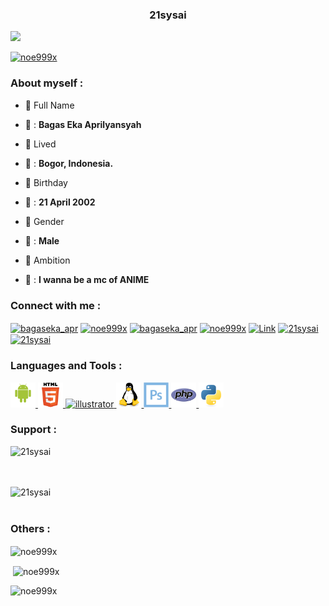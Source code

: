 <h3 align="center">21sysai</h3>
<p><img src="https://encrypted-tbn0.gstatic.com/images?q=tbn:ANd9GcT6rNox9BX5KyjgpPe1CpD7WexQhKr2pGyt_Q&usqp=CAU"/></p>

<p align="left"> <a href="https://github.com/ryo-ma/github-profile-trophy"><img src="https://github-profile-trophy.vercel.app/?username=noe999x" alt="noe999x" /></a> </p>

<h3 align="left">About myself :</h3>

- 💬 Full Name 
- 👤 : **Bagas Eka Aprilyansyah**

- 💬 Lived 
- 👤 : **Bogor, Indonesia.**

- 💬 Birthday 
- 👤 : **21 April 2002**

- 💬 Gender 
- 👤 : **Male**

- 💬 Ambition 
- 👤 : **I wanna be a mc of ANIME**

<h3 align="left">Connect with me :</h3>
<p align="left">
<a href="https://twitter.com/bagaseka_apr" target="blank"><img align="center" src="https://raw.githubusercontent.com/rahuldkjain/github-profile-readme-generator/master/src/images/icons/Social/twitter.svg" alt="bagaseka_apr" height="30" width="40" /></a>
<a href="https://fb.com/noe999x" target="blank"><img align="center" src="https://raw.githubusercontent.com/rahuldkjain/github-profile-readme-generator/master/src/images/icons/Social/facebook.svg" alt="noe999x" height="30" width="40" /></a>
<a href="https://instagram.com/bagaseka_apr" target="blank"><img align="center" src="https://raw.githubusercontent.com/rahuldkjain/github-profile-readme-generator/master/src/images/icons/Social/instagram.svg" alt="bagaseka_apr" height="30" width="40" /></a>
<a href="https://www.youtube.com/c/noe999x" target="blank"><img align="center" src="https://raw.githubusercontent.com/rahuldkjain/github-profile-readme-generator/master/src/images/icons/Social/youtube.svg" alt="noe999x" height="30" width="40" /></a>
<a href="https://discord.gg/Link" target="blank"><img align="center" src="https://raw.githubusercontent.com/rahuldkjain/github-profile-readme-generator/master/src/images/icons/Social/discord.svg" alt="Link" height="30" width="40" /></a>
<a href="https://pixiv.net/en/users/86925784" target="blank"><img align="center" src="https://upload.wikimedia.org/wikipedia/commons/thumb/7/7e/Pixiv_Icon.svg/1200px-Pixiv_Icon.svg.png" alt="21sysai" height="30" width="30" /></a>
<a href="https://pinterest.com/21sysai/" target="blank"><img align="center" src="https://upload.wikimedia.org/wikipedia/commons/0/08/Pinterest-logo.png" alt="21sysai" height="30" width="30" /></a>
</p>

<h3 align="left">Languages and Tools :</h3>
<p align="left"> <a href="https://developer.android.com" target="_blank" rel="noreferrer"> <img src="https://raw.githubusercontent.com/devicons/devicon/master/icons/android/android-original-wordmark.svg" alt="android" width="40" height="40"/> </a> <a href="https://www.w3.org/html/" target="_blank" rel="noreferrer"> <img src="https://raw.githubusercontent.com/devicons/devicon/master/icons/html5/html5-original-wordmark.svg" alt="html5" width="40" height="40"/> </a> <a href="https://www.adobe.com/in/products/illustrator.html" target="_blank" rel="noreferrer"> <img src="https://www.vectorlogo.zone/logos/adobe_illustrator/adobe_illustrator-icon.svg" alt="illustrator" width="40" height="40"/> </a> <a href="https://www.linux.org/" target="_blank" rel="noreferrer"> <img src="https://raw.githubusercontent.com/devicons/devicon/master/icons/linux/linux-original.svg" alt="linux" width="40" height="40"/> </a> <a href="https://www.photoshop.com/en" target="_blank" rel="noreferrer"> <img src="https://raw.githubusercontent.com/devicons/devicon/master/icons/photoshop/photoshop-line.svg" alt="photoshop" width="40" height="40"/> </a> <a href="https://www.php.net" target="_blank" rel="noreferrer"> <img src="https://raw.githubusercontent.com/devicons/devicon/master/icons/php/php-original.svg" alt="php" width="40" height="40"/> </a> <a href="https://www.python.org" target="_blank" rel="noreferrer"> <img src="https://raw.githubusercontent.com/devicons/devicon/master/icons/python/python-original.svg" alt="python" width="40" height="40"/> </a> </p>

<h3 align="left">Support :</h3>
<p><a href="https://www.buymeacoffee.com/21sysai"> <img align="left" src="https://cdn.buymeacoffee.com/buttons/v2/default-yellow.png" height="50" width="210" alt="21sysai" /></a></p><br><br><br>
<p><a href="https://trakteer.id/21sysai/tip"> <img align="left" src="https://trakteer.id/images/mix/navbar-logo-lite.png" height="50" width="210" alt="21sysai" /></a></p><br><br>

<h3 align="left">Others :</h3>
<p><img align="center" src="https://github-readme-streak-stats.herokuapp.com/?user=noe999x&theme=dark" alt="noe999x" /></p>

<p>&nbsp;<img align="center" src="https://github-readme-stats.vercel.app/api?username=noe999x&show_icons=true&theme=tokyonight&title_color=ffffff&hide_border=true&locale=en" alt="noe999x" /></p>

<p><img align="left" src="https://github-readme-stats.vercel.app/api/top-langs?username=noe999x&show_icons=true&theme=tokyonight&locale=en&layout=compact" alt="noe999x" /></p>
